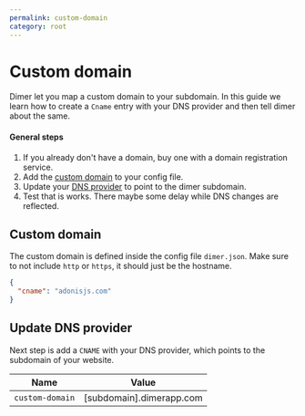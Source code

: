 ```yaml
---
permalink: custom-domain
category: root
---
```


# Custom domain
Dimer let you map a custom domain to your subdomain. In this guide we learn how to create a `Cname` entry with your DNS provider and then tell dimer about the same.

#### General steps
1. If you already don't have a domain, buy one with a domain registration service.
2. Add the [custom domain](#custom-domain) to your config file.
3. Update your [DNS provider](#update-dns-provider) to point to the dimer subdomain.
4. Test that is works. There maybe some delay while DNS changes are reflected.

## Custom domain
The custom domain is defined inside the config file `dimer.json`. Make sure to not include `http` or `https`, it should just be the hostname.

```json
{
  "cname": "adonisjs.com"
}
```

## Update DNS provider
Next step is add a `CNAME` with your DNS provider, which points to the subdomain of your website.

| Name | Value |
|------|--------|
| `custom-domain` | [subdomain].dimerapp.com |
